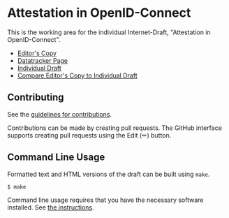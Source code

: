 # Attestation in OpenID-Connect

This is the working area for the individual Internet-Draft, "Attestation in OpenID-Connect".

* [Editor's Copy](https://nedmsmith.github.io/draft-sh-rats-oidc-attest/#go.draft-sh-rats-oidcatt.html)
* [Datatracker Page](https://datatracker.ietf.org/doc/draft-sh-rats-oidcatt)
* [Individual Draft](https://datatracker.ietf.org/doc/html/draft-sh-rats-oidcatt)
* [Compare Editor's Copy to Individual Draft](https://nedmsmith.github.io/draft-sh-rats-oidc-attest/#go.draft-sh-rats-oidcatt.diff)


## Contributing

See the
[guidelines for contributions](https://github.com/nedmsmith/draft-sh-rats-oidc-attest/blob/main/CONTRIBUTING.md).

Contributions can be made by creating pull requests.
The GitHub interface supports creating pull requests using the Edit (✏) button.


## Command Line Usage

Formatted text and HTML versions of the draft can be built using `make`.

```sh
$ make
```

Command line usage requires that you have the necessary software installed.  See
[the instructions](https://github.com/martinthomson/i-d-template/blob/main/doc/SETUP.md).

